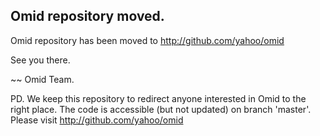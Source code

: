 Omid repository moved.
----------------------

Omid repository has been moved to http://github.com/yahoo/omid

See you there.

~~ Omid Team.

PD. We keep this repository to redirect anyone interested in Omid to the right place. The code is accessible (but not updated) on branch 'master'. Please visit http://github.com/yahoo/omid
